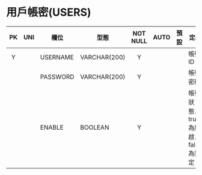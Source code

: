 # 用戶帳密(USERS)

PK|UNI|欄位|型態|NOT NULL|AUTO|預設|定義
:-:|:-:|-|-|:-:|:-:|-|-
Y||USERNAME|VARCHAR(200)|Y|||帳號ID
 |||PASSWORD|VARCHAR(200)|Y|||帳號密碼
 |||ENABLE|BOOLEAN|Y|||帳號狀態，true為開啟，false為鎖定
